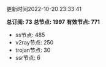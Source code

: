 更新时间2022-10-20 23:33:41

**总订阅: 73**
**总节点: 1997**
**有效节点: 771**
- ss节点: 485
- v2ray节点: 250
- trojan节点: 30
- ssr节点: 6
